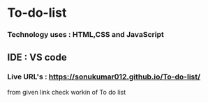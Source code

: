 # To-do-list
### Technology uses : HTML,CSS and JavaScript
## IDE : VS code
### Live URL's : https://sonukumar012.github.io/To-do-list/ 
from given link check workin of To do list
